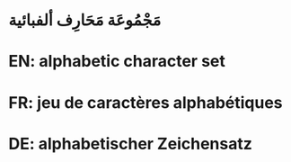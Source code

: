 # مَجْمُوعَة مَحَارِف ألفبائية

# EN: alphabetic character set

# FR: jeu de caractères alphabétiques

# DE: alphabetischer Zeichensatz
